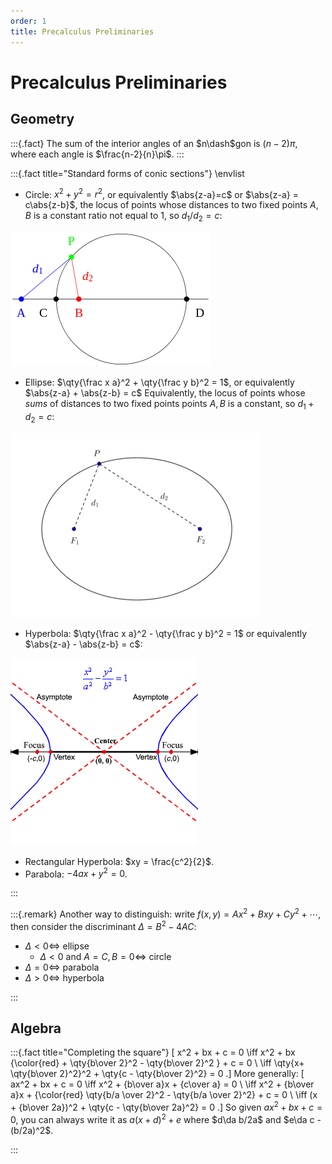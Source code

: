 ```yaml
---
order: 1
title: Precalculus Preliminaries 
---
```


# Precalculus Preliminaries 

## Geometry

:::{.fact}
The sum of the interior angles of an $n\dash$gon is $(n-2)\pi$, where each angle is $\frac{n-2}{n}\pi$.
:::

:::{.fact title="Standard forms of conic sections"}
\envlist

- Circle: $x^2 + y^2 = r^2$, or equivalently $\abs{z-a}=c$ or $\abs{z-a} = c\abs{z-b}$, the locus of points whose distances to two fixed points $A, B$ is a constant ratio not equal to 1, so $d_1/d_2 = c$:

![](figures/2021-12-04_00-49-30.png)

- Ellipse: $\qty{\frac x a}^2  + \qty{\frac y b}^2 = 1$, or equivalently $\abs{z-a} + \abs{z-b} = c$
  Equivalently, the locus of points whose *sums* of distances to two fixed points points $A, B$ is a constant, so $d_1 + d_2 = c$:

![](figures/2021-12-04_00-53-36.png)

- Hyperbola: $\qty{\frac x a}^2  - \qty{\frac y b}^2 = 1$ or equivalently $\abs{z-a} - \abs{z-b} = c$:

![](figures/2021-12-04_00-57-40.png)

  - Rectangular Hyperbola: $xy = \frac{c^2}{2}$.
- Parabola: $-4ax + y^2 = 0$.

:::

:::{.remark}
Another way to distinguish: write $f(x, y) = Ax^2 + Bxy + Cy^2 + \cdots$, then consider the discriminant $\Delta = B^2 - 4AC$:

- $\Delta < 0 \iff$ ellipse
  - $\Delta < 0$ and $A=C, B=0 \iff$ circle
- $\Delta = 0 \iff$ parabola
- $\Delta > 0 \iff$ hyperbola

:::

## Algebra

:::{.fact title="Completing the square"}
\[
x^2 + bx + c = 0 
\iff x^2 + bx {\color{red} + \qty{b\over 2}^2 - \qty{b\over 2}^2 } + c = 0 \\
\iff \qty{x+ \qty{b\over 2}^2}^2 + \qty{c - \qty{b\over 2}^2} = 0
.\]
More generally:
\[
ax^2 + bx + c = 0
\iff x^2 + {b\over a}x + {c\over a} = 0 \\
\iff x^2 + {b\over a}x + {\color{red} \qty{b/a \over 2}^2 - \qty{b/a \over 2}^2} + c = 0 \\
\iff (x + {b\over 2a})^2 + \qty{c - \qty{b\over 2a}^2} = 0
.\]
So given $ax^2+bx+c=0$, you can always write it as $a(x+d)^2 + e$ where $d\da b/2a$ and $e\da c - (b/2a)^2$.

:::


